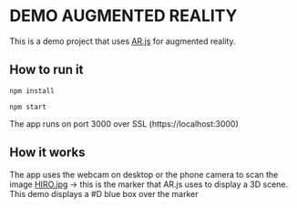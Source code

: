 # DEMO AUGMENTED REALITY

This is a demo project that uses [AR.js](https://github.com/jeromeetienne/AR.js) for augmented reality.


## How to run it

```
npm install
```
```
npm start
```

The app runs on port 3000 over SSL (https://localhost:3000)

## How it works

The app uses the webcam on desktop or the phone camera to scan the image [HIRO.jpg](https://github.com/onready/demo-augmented-reality/blob/master/HIRO.jpg) -> this is the marker that AR.js uses to display a 3D scene. This demo displays a #D blue box over the marker